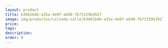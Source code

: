 ```yaml
---
layout: product
title: b3601b4b-a35a-4e0f-a6d0-7b73159b3927
image: img/productos/calzado-calle/b3601b4b-a35a-4e0f-a6d0-7b73159b3927.jpeg
price: 
tags: 
description: 
order: 0
---
```

